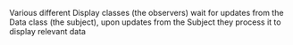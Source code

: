 Various different Display classes (the observers) wait for updates from the Data class (the subject), upon updates from the Subject they process it to display relevant data